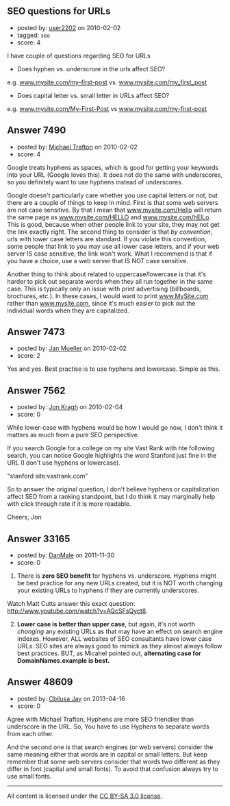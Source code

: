 ## SEO questions for URLs

- posted by: [user2202](https://stackexchange.com/users/-1/2202-user2202) on 2010-02-02
- tagged: `seo`
- score: 4

I have couple of questions regarding SEO for URLs

* Does hyphen vs. underscrore in the urls affect SEO?

e.g. www.mysite.com/my-first-post vs. www.mysite.com/my_first_post



* Does capital letter vs. small letter in URLs affect SEO?

e.g. www.mysite.com/My-First-Post vs www.mysite.com/my-first-post 


## Answer 7490

- posted by: [Michael Trafton](https://stackexchange.com/users/-1/19-michael-trafton) on 2010-02-02
- score: 4

Google treats hyphens as spaces, which is good for getting your keywords into your URL (Google loves this). It does not do the same with underscores, so you definitely want to use hyphens instead of underscores.

Google doesn't particularly care whether you use capital letters or not, but there are a couple of things to keep in mind. First is that some web servers are not case sensitive. By that I mean that www.mysite.com/Hello will return the same page as www.mysite.com/HELLO and www.mysite.com/hElLo. This is good, because when other people link to your site, they may not get the link exactly right. The second thing to consider is that *by convention*, urls with lower case letters are standard. If you violate this convention, some people that link to you may use all lower case letters, and if your web server IS case sensitive, the link won't work. What I recommend is that if you have a choice, use a web server that IS NOT case sensitive.

Another thing to think about related to uppercase/lowercase is that it's harder to pick out separate words when they all run together in the same case. This is typically only an issue with print advertising (billboards, brochures, etc.). In these cases, I would want to print www.MySite.com rather than www.mysite.com, since it's much easier to pick out the individual words when they are capitalized.


## Answer 7473

- posted by: [Jan Mueller](https://stackexchange.com/users/-1/2431-jan-mueller) on 2010-02-02
- score: 2

Yes and yes.
Best practise is to use hyphens and lowercase. Simple as this.


## Answer 7562

- posted by: [Jon Kragh](https://stackexchange.com/users/-1/2346-jon-kragh) on 2010-02-04
- score: 0

While lower-case with hyphens would be how I would go now, I don't think it matters as much from a pure SEO perspective.

If you search Google for a college on my site Vast Rank with hte following search, you can notice Google highlights the word Stanford just fine in the URL (I don't use hyphens or lowercase). 

"stanford site:vastrank.com"

So to answer the original question, I don't believe hyphens or capitalization affect SEO from a ranking standpoint, but I do think it may marginally help with click through rate if it is more readable.

Cheers,
Jon




## Answer 33165

- posted by: [DanMale](https://stackexchange.com/users/-1/13658-danmale) on 2011-11-30
- score: 0

1. There is **zero SEO benefit** for hyphens vs. underscore. Hyphens might be best practice for any new URLs created, but it is NOT worth changing your existing URLs to hyphens if they are currently underscores. 

Watch Matt Cutts answer this exact question: http://www.youtube.com/watch?v=AQcSFsQyct8.

2. **Lower case is better than upper case**, but again, it's not worth *changing* any existing URLs as that may have an effect on search engine indexes. However, ALL websites of SEO consultants have lower case URLs. SEO sites are always good to mimick as they almost always follow best practices. BUT, as Micahel pointed out, **alternating case for DomainNames.example is best.**


## Answer 48609

- posted by: [Cbilusa Jay](https://stackexchange.com/users/-1/25416-cbilusa-jay) on 2013-04-16
- score: 0

Agree with Michael Trafton, Hyphens are more SEO friendlier than underscore in the URL. So, You have to use Hyphens to separate words from each other.

And the second one is that search engines (or web servers) consider the same meaning either that words are in capital or small letters. But keep remember that some web servers consider that words two different as they differ in font (capital and small fonts). To avoid that confusion always try to use small fonts. 




---

All content is licensed under the [CC BY-SA 3.0 license](https://creativecommons.org/licenses/by-sa/3.0/).
